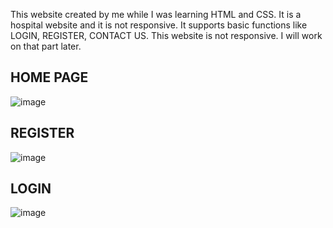This website created by me while I was learning HTML and CSS. It is a hospital website and it is not responsive. It supports basic functions like LOGIN, REGISTER, CONTACT US.
This website is not responsive. I will work on that part later.


## HOME PAGE
![image](https://user-images.githubusercontent.com/84867574/194801390-b414a46d-9c35-40fb-9f7f-1b2fc89239e0.png)

## REGISTER
![image](https://user-images.githubusercontent.com/84867574/194801464-9a56bb2f-997a-464f-a063-b7211c8ae146.png)

## LOGIN
![image](https://user-images.githubusercontent.com/84867574/194801515-bdf9332f-b2ca-41fd-9f5e-3ce967a849be.png)
